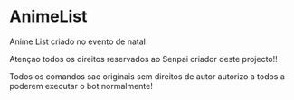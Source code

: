 # AnimeList
Anime List criado no evento de natal

Atençao todos os direitos reservados ao Senpai criador deste projecto!!

Todos os comandos sao originais sem direitos de autor autorizo a todos a poderem  executar o bot normalmente!
